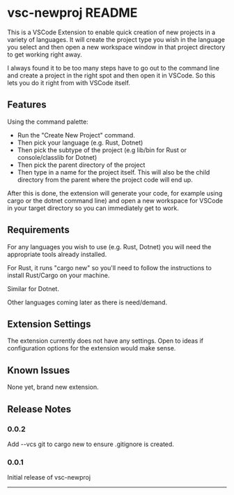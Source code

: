 # vsc-newproj README

This is a VSCode Extension to enable quick creation of new projects in a variety of languages. It will create the project type you wish in the language you select and then open a new workspace window in that project directory to get working right away.

I always found it to be too many steps have to go out to the command line and create a project in the right spot and then open it in VSCode. So this lets you do it right from with VSCode itself.

## Features

Using the command palette:

- Run the "Create New Project" command.
- Then pick your language (e.g. Rust, Dotnet)
- Then pick the subtype of the project (e.g lib/bin for Rust or console/classlib for Dotnet)
- Then pick the parent directory of the project
- Then type in a name for the project itself. This will also be the child directory from the parent where the project code will end up.

After this is done, the extension will generate your code, for example using cargo or the dotnet command line) and open a new workspace for VSCode in your target directory so you can immediately get to work.

## Requirements

For any languages you wish to use (e.g. Rust, Dotnet) you will need the appropriate tools already installed.

For Rust, it runs "cargo new" so you'll need to follow the instructions to install Rust/Cargo on your machine.

Similar for Dotnet.

Other languages coming later as there is need/demand.

## Extension Settings

The extension currently does not have any settings. Open to ideas if configuration options for the extension would make sense.

## Known Issues

None yet, brand new extension.

## Release Notes

### 0.0.2

Add --vcs git to cargo new to ensure .gitignore is created.

### 0.0.1

Initial release of vsc-newproj

---
